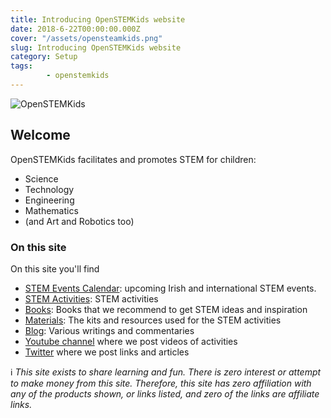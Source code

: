 ```yaml
---
title: Introducing OpenSTEMKids website
date: 2018-6-22T00:00:00.000Z
cover: "/assets/opensteamkids.png"
slug: Introducing OpenSTEMKids website
category: Setup
tags:
        - openstemkids
---
```





![OpenSTEMKids](/assets/opensteamkids.png)


## Welcome
OpenSTEMKids facilitates and promotes STEM for children:
- Science
- Technology
- Engineering
- Mathematics
- (and Art and Robotics too)



### On this site
On this site you'll find
- [STEM Events Calendar](/events-calendar): upcoming Irish and international STEM events.
- [STEM Activities](/activities): STEM activities  
- [Books](/books): Books that we recommend to get STEM ideas and inspiration
- [Materials](/materials): The kits and resources used for the STEM activities
- [Blog](/blog): Various writings and commentaries
- [Youtube channel](https://www.youtube.com/channel/UClT-YU-Yl_3to7yXAHEeuqA) where we post videos of activities
- [Twitter](https://twitter.com/STEMOpen) where we post links and articles 




:information_source: *This site exists to share learning and fun. There is zero interest or attempt to make money from this site. Therefore, this site has zero affiliation with any of the products shown, or links listed, and zero of the links are affiliate links.* 
